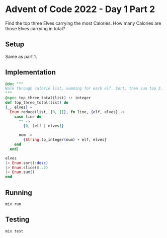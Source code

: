# Advent of Code 2022 - Day 1 Part 2

Find the top three Elves carrying the most Calories. How many Calories are
those Elves carrying in total?

## Setup

Same as part 1.

## Implementation

```elixir
@doc """
Walk through calorie list, summing for each elf. Sort, then sum top 3.
"""
@spec top_three_total(list) :: integer
def top_three_total(list) do
{_, elves} =
  Enum.reduce(list, {0, []}, fn line, {elf, elves} ->
    case line do
      "" ->
        {0, [elf | elves]}

      num ->
        {String.to_integer(num) + elf, elves}
    end
  end)

elves
|> Enum.sort(:desc)
|> Enum.slice(0..2)
|> Enum.sum()
end
```

## Running

`mix run`

## Testing

`mix test`
